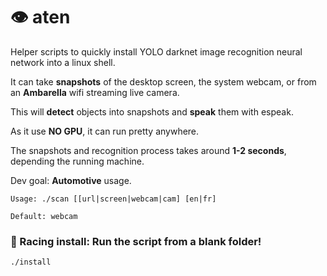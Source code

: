 # 👁 aten
Helper scripts to quickly install YOLO darknet image recognition neural network into a linux shell.

It can take <b>snapshots</b> of the desktop screen, the system webcam, or from an <b>Ambarella</b> wifi streaming live camera.

This will <b>detect</b> objects into snapshots and <b>speak</b> them with espeak.

As it use <b>NO GPU</b>, it can run pretty anywhere.

The snapshots and recognition process takes around <b>1-2 seconds</b>, depending the running machine.

Dev goal: <b>Automotive</b> usage.

    Usage: ./scan [[url|screen|webcam|cam] [en|fr]

    Default: webcam

### 🏁 Racing install: Run the script from a blank folder!

    ./install

